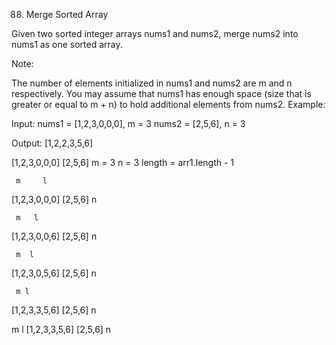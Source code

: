 88. Merge Sorted Array

Given two sorted integer arrays nums1 and nums2, merge nums2 into nums1 as one sorted array.

Note:

The number of elements initialized in nums1 and nums2 are m and n respectively.
You may assume that nums1 has enough space (size that is greater or equal to m + n) to hold additional elements from nums2.
Example:

Input:
nums1 = [1,2,3,0,0,0], m = 3
nums2 = [2,5,6],       n = 3

Output: [1,2,2,3,5,6]


[1,2,3,0,0,0]
[2,5,6]
m = 3
n = 3
length = arr1.length - 1

     m     l
[1,2,3,0,0,0]
[2,5,6]
     n


     m   l
[1,2,3,0,0,6]
[2,5,6]
   n

     m  l
[1,2,3,0,5,6]
[2,5,6]
 n

     m l
[1,2,3,3,5,6]
[2,5,6]
 n

   m l
[1,2,3,3,5,6]
  [2,5,6]
n